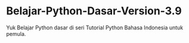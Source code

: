 # Belajar-Python-Dasar-Version-3.9
Yuk Belajar Python dasar di seri Tutorial Python Bahasa Indonesia untuk pemula.
